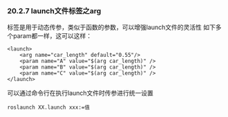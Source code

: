 ### 20.2.7 launch文件标签之arg
<arg>标签是用于动态传参，类似于函数的参数，可以增强launch文件的灵活性
如下多个param都一样，这可以这样：

    <launch>
        <arg name="car_length" default="0.55"/>
        <param name="A" value="$(arg car_length)" />
        <param name="B" value="$(arg car_length)" />
        <param name="C" value="$(arg car_length)" />
    </launch>

可以通过命令行在执行launch文件时传参进行统一设置

    roslaunch XX.launch xxx:=值